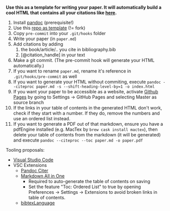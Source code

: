 __Use this as a template for writing your paper. It will automatically build a cool HTML that contains all your citations like [here](https://robert-nickel.github.io/paper).__

1. Install [pandoc](https://pandoc.org/installing.html) (prerequisite!)
2. Use this [repo as template](https://docs.github.com/en/free-pro-team@latest/github/creating-cloning-and-archiving-repositories/creating-a-repository-from-a-template#creating-a-repository-from-a-template) (!= fork)
3. Copy `pre-commit` into your `.git/hooks` folder
4. Write your paper (in `paper.md`)
5. Add citations by adding
   1. the book/article/.. you cite in bibliography.bib
   2. [@citation_handle] in your text
6. Make a git commit. (The pre-commit hook will generate your HTML automatically.)
7. If you want to rename `paper.md`, rename it's reference in `.git/hooks/pre-commit` as well
8. If you want to generate your HTML without commiting, execute `pandoc --citeproc paper.md -s --shift-heading-level-by=1 -o index.html`
9. If you want your paper to be accessible as a website, activate [Github Pages](https://pages.github.com/) by going to Settings -> GitHub Pages and selecting Master as source branch
10. If the links in your table of contents in the generated HTML don't work, check if they start with a number. If they do, remove the numbers and use an ordered list instead.
11. If you want to generate a PDF out of that markdown, ensure you have a pdfEngine installed (e.g. MacTex by `brew cask install mactex`), then delete your table of contents from the markdown (it will be generated) and execute `pandoc --citeproc --toc paper.md -o paper.pdf`

Tooling proposals:
- [Visual Studio Code](https://code.visualstudio.com/)
- VSC Extensions
  - [Pandoc Citer](https://marketplace.visualstudio.com/items?itemName=notZaki.pandocciter)
  - [Markdown All in One](https://marketplace.visualstudio.com/items?itemName=yzhang.markdown-all-in-one)
    - Required to auto-generate the table of contents on saving
    - Set the feature "Toc: Ordered List" to true by opening Preferences -> Settings -> Extensions to avoid broken links in table of contents.
  - [bibtexLanguage](https://marketplace.visualstudio.com/items?itemName=phr0s.bib)
